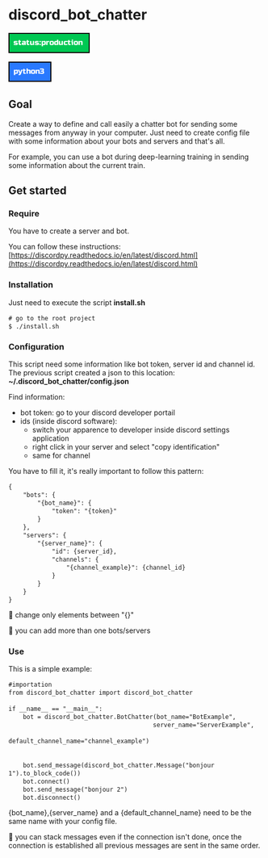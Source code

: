 # discord_bot_chatter 

![tag:status:status:production](https://raw.githubusercontent.com/PouceHeure/markdown_tags/v1.0/tags/status/status_production/status_production_green.png)

![tag:language:python3](https://raw.githubusercontent.com/PouceHeure/markdown_tags/v1.0/tags/language/python3/python3_blue.png)

## Goal 
Create a way to define and call easily a chatter bot for sending some messages from anyway in your computer. Just need to create config file with some information about your bots and servers and that's all.

For example, you can use a bot during deep-learning training in sending some information about the current train.

## Get started 

### Require 
You have to create a server and bot. 

You can follow these instructions: [https://discordpy.readthedocs.io/en/latest/discord.html](https://discordpy.readthedocs.io/en/latest/discord.html)


### Installation 
Just need to execute the script **install.sh**

```
# go to the root project 
$ ./install.sh
```

### Configuration 

This script need some information like bot token, server id and channel id. The previous script created a json to this location: 
**~/.discord_bot_chatter/config.json**

Find information: 
- bot token: go to your discord developer portail
- ids (inside discord software): 
  - switch your apparence to developer inside discord settings application  
  - right click in your server and select "copy identification"
  - same for channel

You have to fill it, it's really important to follow this pattern: 

```
{
    "bots": {
        "{bot_name}": {
            "token": "{token}"
        }
    }, 
    "servers": {
        "{server_name}": {
            "id": {server_id},
            "channels": {
                "{channel_example}": {channel_id}
            }
        }
    }
}
```

:pencil: change only elements between "{}"

:pencil: you can add more than one bots/servers


### Use 

This is a simple example: 

```
#importation
from discord_bot_chatter import discord_bot_chatter

if __name__ == "__main__":
    bot = discord_bot_chatter.BotChatter(bot_name="BotExample",
                                        server_name="ServerExample",
                                        default_channel_name="channel_example")

    
    bot.send_message(discord_bot_chatter.Message("bonjour 1").to_block_code())
    bot.connect()
    bot.send_message("bonjour 2")
    bot.disconnect()

```


{bot_name},{server_name} and a {default_channel_name} need to be the same name with your config file. 

:pencil: you can stack messages even if the connection isn't done, once the connection is established all previous messages are sent in the same order. 






